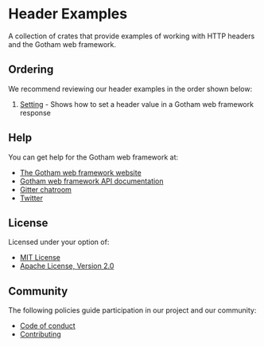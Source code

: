 # Header Examples

A collection of crates that provide examples of working with HTTP headers and 
the Gotham web framework.

## Ordering

We recommend reviewing our header examples in the order shown below:

1. [Setting](setting) - Shows how to set a header value in a Gotham web framework response

## Help

You can get help for the Gotham web framework at:

* [The Gotham web framework website](https://gotham.rs)
* [Gotham web framework API documentation](https://docs.rs/gotham/)
* [Gitter chatroom](https://gitter.im/gotham-rs/gotham)
* [Twitter](https://twitter.com/gotham_rs)

## License

Licensed under your option of:

* [MIT License](../LICENSE-MIT)
* [Apache License, Version 2.0](../LICENSE-APACHE)

## Community

The following policies guide participation in our project and our community:

* [Code of conduct](../../CODE_OF_CONDUCT.md)
* [Contributing](../../CONTRIBUTING.md)
